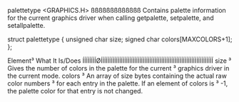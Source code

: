 
  palettetype                    <GRAPHICS.H>
 ßßßßßßßßßßßßß
Contains palette information for the current graphics driver when calling
getpalette, setpalette, and setallpalette.

  struct palettetype {
    unsigned char  size;
    signed   char  colors[MAXCOLORS+1];
  };

  Element³ What It Is/Does
 ÍÍÍÍÍÍÍÍØÍÍÍÍÍÍÍÍÍÍÍÍÍÍÍÍÍÍÍÍÍÍÍÍÍÍÍÍÍÍÍÍÍÍÍÍÍÍÍÍÍÍÍÍÍÍÍÍÍÍÍÍÍÍÍÍÍÍÍÍÍÍÍÍÍÍÍ
  size   ³ Gives the number of colors in the palette for the current
         ³ graphics driver in the current mode.
  colors ³ An array of size bytes containing the actual raw color numbers
         ³ for each entry in the palette. If an element of colors is
         ³ -1, the palette color for that entry is not changed.
